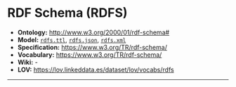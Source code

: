 # RDF Schema (RDFS)

- **Ontology:** http://www.w3.org/2000/01/rdf-schema#
- **Model:** [`rdfs.ttl`](local/rdfs.ttl), [`rdfs.json`](local/rdfs.json), [`rdfs.xml`](local/rdfs.xml)
- **Specification:** https://www.w3.org/TR/rdf-schema/
- **Vocabulary:** https://www.w3.org/TR/rdf-schema/
- **Wiki:** -
- **LOV:** https://lov.linkeddata.es/dataset/lov/vocabs/rdfs

---
